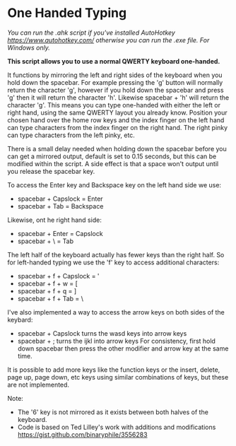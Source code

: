 # One Handed Typing

*You can run the .ahk script if you've installed AutoHotkey https://www.autohotkey.com/ otherwise you can run the .exe file. For Windows only.*

**This script allows you to use a normal QWERTY keyboard one-handed.** 

It functions by mirroring the left and right sides of the keyboard when you hold down the spacebar. For example pressing the 'g' button will normally return the character 'g', however if you hold down the spacebar and press 'g' then it will return the character 'h'. Likewise spacebar + 'h' will return the character 'g'. This means you can type one-handed with either the left or right hand, using the same QWERTY layout you already know. Position your chosen hand over the home row keys and the index finger on the left hand can type characters from the index finger on the right hand. The right pinky can type characters from the left pinky, etc.

There is a small delay needed when holding down the spacebar before you can get a mirrored output, default is set to 0.15 seconds, but this can be modified within the script. A side effect is that a space won't output until you release the spacebar key.

To access the Enter key and Backspace key on the left hand side we use:
- spacebar + Capslock = Enter
- spacebar + Tab = Backspace

Likewise, ont he right hand side:
- spacebar + Enter = Capslock
- spacebar + \ = Tab

The left half of the keyboard actually has fewer keys than the right half. So for left-handed typing we use the 'f' key to access additional characters:
- spacebar + f + Capslock = '
- spacebar + f + w = [
- spacebar + f + q = ]
- spacebar + f + Tab = \

I've also implemented a way to access the arrow keys on both sides of the keybard:
- spacebar + Capslock turns the wasd keys into arrow keys
- spacebar + ; turns the ijkl into arrow keys
For consistency, first hold down spacebar then press the other modifier and arrow key at the same time.

It is possible to add more keys like the function keys or the insert, delete, page up, page down, etc keys using similar combinations of keys, but these are not implemented. 

Note:
- The '6' key is not mirrored as it exists between both halves of the keyboard.
- Code is based on Ted Lilley's work with additions and modifications https://gist.github.com/binaryphile/3556283
